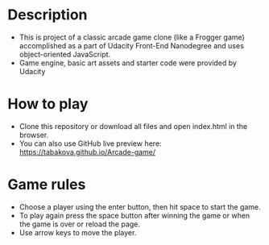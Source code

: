 # Description

* This is project of a classic arcade game clone (like a Frogger game) accomplished as a part of Udacity Front-End Nanodegree and uses object-oriented JavaScript.
* Game engine, basic art assets and starter code were provided by Udacity

# How to play

* Clone this repository or download all files and open index.html in the browser. 
* You can also use GitHub live preview here: https://tabakova.github.io/Arcade-game/

# Game rules

* Choose a player using the enter button, then hit space to start the game.
* To play again press the space button after winning the game or when the game is over or reload the page. 
* Use arrow keys to move the player.